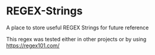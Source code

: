 # REGEX-Strings
A place to store useful REGEX Strings for future reference

This regex was tested either in other projects or by using https://regex101.com/
